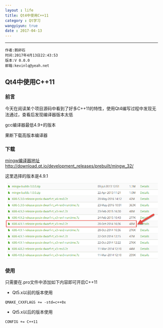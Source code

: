 ```yaml
---
layout : life
title: Qt4中使用C++11
category : Qt学习
wangyiyun: true
date : 2017-04-13
---
```


******

    作者:鹅卵石
    时间:2017年4月13日22:43:53
    版本:V 0.0.0
    邮箱:kevinlq@yeah.net

<!-- more -->

##  Qt4中使用C++11

### 前言
今天在阅读某个项目源码中看到了好多C++11的特性，使用Qt4编写过程中发现无法通过，查看后发现编译器版本太低

gcc编译器最低4.9+的版本


果断下载高版本编译器

### 下载

[mingw编译器地址http://download.qt.io/development_releases/prebuilt/mingw_32/](http://download.qt.io/development_releases/prebuilt/mingw_32/)

这里选择的版本是4.9.1

![mingw-4.9.1](/res/img/blog/Qt学习/2017-04-13_22-50-47.png)


### 使用

只需要在.pro文件中添加如下内容即可开启C++11

* Qt5.x以前的版本使用
```
QMAKE_CXXFLAGS += -std=c++0x  
```

* Qt5.x以后的版本使用
```
CONFIG += C++11 
```
